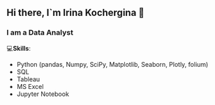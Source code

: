## Hi there, I`m Irina Kochergina 👋
### I am a Data Analyst

💻**Skills**:  
-  Python (pandas, Numpy, SciPy, Matplotlib, Seaborn, Plotly, folium)
- SQL
- Tableau
- MS Excel 
- Jupyter Notebook 

<!--
**IrinaKohcergina/IrinaKohcergina** is a ✨ _special_ ✨ repository because its `README.md` (this file) appears on your GitHub profile.

Here are some ideas to get you started:

- 🔭 I’m currently working on ...
- 🌱 I’m currently learning ...
- 👯 I’m looking to collaborate on ...
- 🤔 I’m looking for help with ...
- 💬 Ask me about ...
- 📫 How to reach me: ...
- 😄 Pronouns: ...
- ⚡ Fun fact: ...
-->

